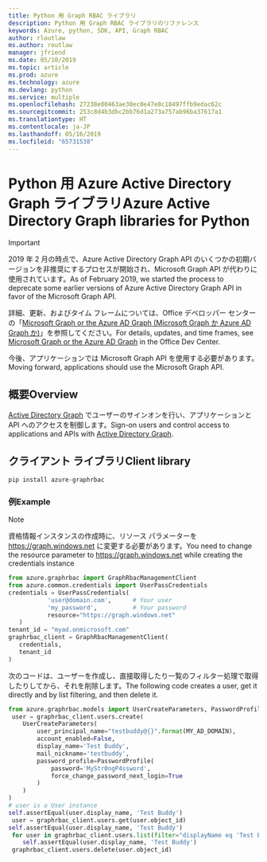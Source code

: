 ```yaml
---
title: Python 用 Graph RBAC ライブラリ
description: Python 用 Graph RBAC ライブラリのリファレンス
keywords: Azure, python, SDK, API, Graph RBAC
author: rloutlaw
ms.author: routlaw
manager: jfriend
ms.date: 05/10/2019
ms.topic: article
ms.prod: azure
ms.technology: azure
ms.devlang: python
ms.service: multiple
ms.openlocfilehash: 27238e00463ae30ec0e47e8c18497ffb9edac62c
ms.sourcegitcommit: 253c8d4b3dbc2bb76d1a273a757ab96ba37617a1
ms.translationtype: HT
ms.contentlocale: ja-JP
ms.lasthandoff: 05/16/2019
ms.locfileid: "65731538"
---
```

# <a name="azure-active-directory-graph-libraries-for-python"></a><span data-ttu-id="745cb-104">Python 用 Azure Active Directory Graph ライブラリ</span><span class="sxs-lookup"><span data-stu-id="745cb-104">Azure Active Directory Graph libraries for Python</span></span>

> [!IMPORTANT]
>
> <span data-ttu-id="745cb-105">2019 年 2 月の時点で、Azure Active Directory Graph API のいくつかの初期バージョンを非推奨にするプロセスが開始され、Microsoft Graph API が代わりに使用されています。</span><span class="sxs-lookup"><span data-stu-id="745cb-105">As of February 2019, we started the process to deprecate some earlier versions of Azure Active Directory Graph API in favor of the Microsoft Graph API.</span></span> 
>
> <span data-ttu-id="745cb-106">詳細、更新、およびタイム フレームについては、Office デベロッパー センターの「[Microsoft Graph or the Azure AD Graph (Microsoft Graph か Azure AD Graph か)](https://dev.office.com/blogs/microsoft-graph-or-azure-ad-graph)」を参照してください。</span><span class="sxs-lookup"><span data-stu-id="745cb-106">For details, updates, and time frames, see [Microsoft Graph or the Azure AD Graph](https://dev.office.com/blogs/microsoft-graph-or-azure-ad-graph) in the Office Dev Center.</span></span>
>
> <span data-ttu-id="745cb-107">今後、アプリケーションでは Microsoft Graph API を使用する必要があります。</span><span class="sxs-lookup"><span data-stu-id="745cb-107">Moving forward, applications should use the Microsoft Graph API.</span></span> 

## <a name="overview"></a><span data-ttu-id="745cb-108">概要</span><span class="sxs-lookup"><span data-stu-id="745cb-108">Overview</span></span> 

<span data-ttu-id="745cb-109">[Active Directory Graph](/azure/active-directory/develop/active-directory-graph-apis) でユーザーのサインオンを行い、アプリケーションと API へのアクセスを制御します。</span><span class="sxs-lookup"><span data-stu-id="745cb-109">Sign-on users and control access to applications and APIs with [Active Directory Graph](/azure/active-directory/develop/active-directory-graph-apis).</span></span>   

## <a name="client-library"></a><span data-ttu-id="745cb-110">クライアント ライブラリ</span><span class="sxs-lookup"><span data-stu-id="745cb-110">Client library</span></span>   

 ```bash    
pip install azure-graphrbac 
``` 

### <a name="example"></a><span data-ttu-id="745cb-111">例</span><span class="sxs-lookup"><span data-stu-id="745cb-111">Example</span></span> 
> [!NOTE]   
> <span data-ttu-id="745cb-112">資格情報インスタンスの作成時に、リソース パラメーターを https://graph.windows.net に変更する必要があります。</span><span class="sxs-lookup"><span data-stu-id="745cb-112">You need to change the resource parameter to https://graph.windows.net while creating the credentials instance</span></span>    
 ```python  
from azure.graphrbac import GraphRbacManagementClient   
from azure.common.credentials import UserPassCredentials    
 credentials = UserPassCredentials( 
            'user@domain.com',      # Your user 
            'my_password',          # Your password 
            resource="https://graph.windows.net"    
    )   
 tenant_id = "myad.onmicrosoft.com" 
 graphrbac_client = GraphRbacManagementClient(  
    credentials,    
    tenant_id   
)   
``` 
<span data-ttu-id="745cb-113">次のコードは、ユーザーを作成し、直接取得したり一覧のフィルター処理で取得したりしてから、それを削除します。</span><span class="sxs-lookup"><span data-stu-id="745cb-113">The following code creates a user, get it directly and by list filtering, and then delete it.</span></span>   
```python   
from azure.graphrbac.models import UserCreateParameters, PasswordProfile    
 user = graphrbac_client.users.create(  
    UserCreateParameters(   
        user_principal_name="testbuddy@{}".format(MY_AD_DOMAIN),    
        account_enabled=False,  
        display_name='Test Buddy',  
        mail_nickname='testbuddy',  
        password_profile=PasswordProfile(   
            password='MyStr0ngP4ssword',    
            force_change_password_next_login=True   
        )   
    )   
)   
# user is a User instance   
self.assertEqual(user.display_name, 'Test Buddy')   
 user = graphrbac_client.users.get(user.object_id)  
self.assertEqual(user.display_name, 'Test Buddy')   
 for user in graphrbac_client.users.list(filter="displayName eq 'Test Buddy'"): 
    self.assertEqual(user.display_name, 'Test Buddy')   
 graphrbac_client.users.delete(user.object_id)  
```